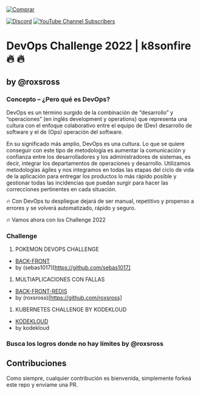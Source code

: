 [![Comprar](https://www.buymeacoffee.com/assets/img/custom_images/orange_img.png)](https://www.buymeacoffee.com/roxsross)

[![Discord](https://img.shields.io/discord/729672926432985098?style=social&label=Discord&logo=discord)](https://discord.gg/5fqHuBq6pf)
[![YouTube Channel Subscribers](https://img.shields.io/youtube/channel/subscribers/UCxPD7bsocoAMq8Dj18kmGyQ?style=social)](https://www.youtube.com/channel/UCa-FcaB75ZtqWd1YCWW6INQ?sub_confirmation=1)

# DevOps Challenge 2022 | k8sonfire 🔥 🔥 
## by @roxsross

### Concepto – ¿Pero qué es DevOps? 
DevOps es un término surgido de la combinación de “desarrollo” y “operaciones” (en inglés development y operations) que representa una cultura con el enfoque colaborativo entre el equipo de (Dev) desarrollo de software y el de (Ops) operación del software. 

En su significado más amplio, DevOps es una cultura. Lo que se quiere conseguir con este tipo de metodología es aumentar la comunicación y confianza entre los desarrolladores y los administradores de sistemas, es decir, integrar los departamentos de operaciones y desarrollo. Utilizamos metodologías ágiles y nos integramos en todas las etapas del ciclo de vida de la aplicación para entregar los productos lo más rápido posible y gestionar todas las incidencias que puedan surgir para hacer las correcciones pertinentes en cada situación. 

🔥 Con DevOps tu despliegue dejará de ser manual, repetitivo y propenso a errores y se volverá automatizado, rápido y seguro.

🔥 Vamos ahora con los Challenge 2022 

### Challenge

  1. POKEMON DEVOPS CHALLENGE
  * [BACK-FRONT](challenge-01/README.md)
  * by (sebas1017)[https://github.com/sebas1017]

  1. MULTIAPLICACIONES CON FALLAS
  * [BACK-FRONT-REDIS](challenge-02/README.md)
  * by (roxsross)[https://github.com/roxsross]

  1. KUBERNETES CHALLENGE BY KODEKLOUD
  * [KODEKLOUD](challenge-03/README.md)
  * by kodekloud


### Busca los logros donde no hay límites by @roxsross

## Contribuciones

Como siempre, cualquier contribución es bienvenida, simplemente forkeá este repo y enviame una PR.  
